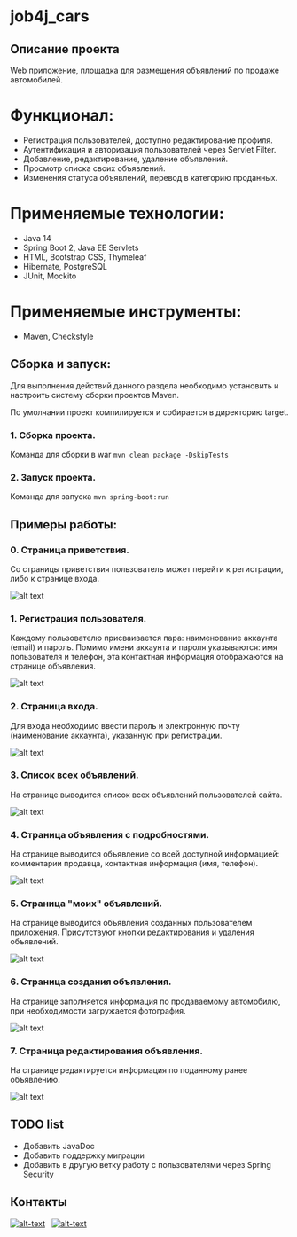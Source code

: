 # job4j_cars

## Описание проекта
Web приложение, площадка для размещения объявлений по продаже автомобилей.

# Функционал:
* Регистрация пользователей, доступно редактирование профиля.
* Аутентификация и авторизация пользователей через Servlet Filter.
* Добавление, редактирование, удаление объявлений.
* Просмотр списка своих объявлений.
* Изменения статуса объявлений, перевод в категорию проданных.

# Применяемые технологии:
* Java 14
* Spring Boot 2,  Java EE Servlets
* HTML, Bootstrap CSS, Thymeleaf
* Hibernate, PostgreSQL
* JUnit, Mockito

# Применяемые инструменты:
* Maven, Checkstyle

## Сборка и запуск:
Для выполнения действий данного раздела необходимо установить 
и настроить систему сборки проектов Maven.

По умолчании проект компилируется и собирается в директорию target.  
### 1. Сборка проекта.
Команда для сборки в war
`mvn clean package -DskipTests`

### 2. Запуск проекта.
Команда для запуска
`mvn spring-boot:run`

## Примеры работы:

### 0. Страница приветствия.
Со страницы приветствия пользователь может перейти к регистрации, либо к странице входа.

![alt text](images/cars_img_1.jpg)

### 1. Регистрация пользователя.
Каждому пользователю присваивается пара: наименование аккаунта (email) и пароль.
Помимо имени аккаунта и пароля указываются: имя пользователя и телефон, эта контактная
информация отображаются на странице объявления.

![alt text](images/cars_img_2.jpg)

### 2. Страница входа.
Для входа необходимо ввести пароль и электронную почту (наименование аккаунта), указанную при регистрации.

![alt text](images/cars_img_3.jpg)

### 3. Список всех объявлений.
На странице выводится список всех объявлений пользователей сайта.

![alt text](images/cars_img_4.jpg)

### 4. Страница объявления с подробностями.
На странице выводится объявление со всей доступной информацией: комментарии продавца,
контактная информация (имя, телефон).

![alt text](images/cars_img_8.jpg)

### 5. Страница "моих" объявлений.
На странице выводится объявления созданных пользователем приложения.
Присутствуют кнопки редактирования и удаления объявлений.

![alt text](images/cars_img_5.jpg)

### 6. Страница создания объявления.
На странице заполняется информация по продаваемому автомобилю, при 
необходимости загружается фотография.

![alt text](images/cars_img_6.jpg)

### 7. Страница редактирования объявления.
На странице редактируется информация по поданному ранее объявлению.

![alt text](images/cars_img_7.jpg)

## TODO list
* Добавить JavaDoc
* Добавить поддержку миграции
* Добавить в другую ветку работу с пользователями через Spring Security

## Контакты 

[![alt-text](https://img.shields.io/badge/-telegram-grey?style=flat&logo=telegram&logoColor=white)](https://t.me/T_AlexME)&nbsp;&nbsp;
[![alt-text](https://img.shields.io/badge/@%20email-005FED?style=flat&logo=mail&logoColor=white)](mailto:amemelyanov@yandex.ru)&nbsp;&nbsp;